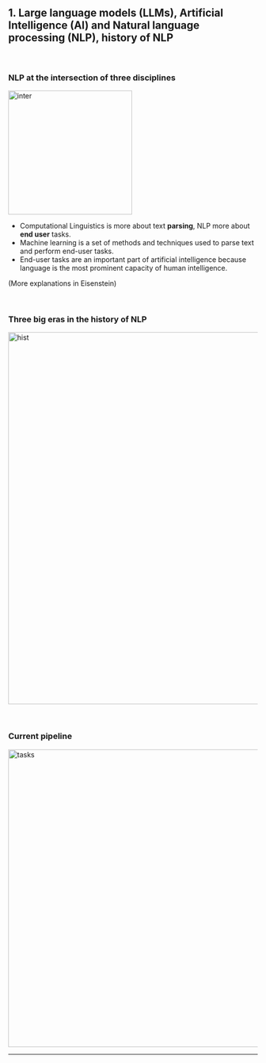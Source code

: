 
## 1. Large language models (LLMs), Artificial Intelligence (AI) and Natural language processing (NLP), history of NLP


&nbsp; 


### NLP at the intersection of three disciplines 



<img src="figures/NLP_inter.png" alt="inter" width="250"/>




- Computational Linguistics is more about text **parsing**, NLP more about **end user** tasks. 
- Machine learning is a set of methods and techniques used to parse text and perform end-user tasks.
- End-user tasks are an important part of artificial intelligence because language is the most prominent capacity of human intelligence. 

(More explanations in Eisenstein)  


&nbsp; 


### Three big eras in the history of NLP


<img src="figures/NLP_hist.png" alt="hist" width="750"/>


&nbsp; 



### Current pipeline

<img src="figures/NLP_tasks.png" alt="tasks" width="600"/>


---

&nbsp; 